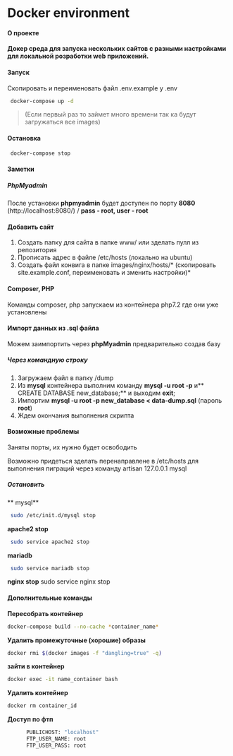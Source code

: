 # Docker environment
#### О проекте
**Докер среда для запуска нескольких сайтов с разными настройками для локальной розработки web приложений.**

#### Запуск
Скопировать и переименовать файл .env.example у .env

```bash
 docker-compose up -d
```
>  (Если первый раз то займет много времени так ка будут загружаться все images)
 
#### Остановка
```bash
 docker-compose stop
```
#### Заметки

##### PhpMyadmin
После установки **phpmyadmin** будет доступен по порту **8080** (http://localhost:8080/) / **pass - root, user - root**
#### Добавить сайт
1. Создать папку для сайта в папке www/ или зделать пулл из репозитория
2. Прописать адрес в файле /etc/hosts (локально на ubuntu)
3. Создать файл конвига в папке images/nginx/hosts/* (скопировать site.example.conf, переименовать и зменить настройки)*

#### Composer, PHP
Команды composer, php запускаем из контейнера php7.2 где они уже установлены

#### Импорт данных из .sql файла
Можем заимпортить через  **phpMyadmin** предварительно создав базу

##### Через командную строку
1. Загружаем файл в папку /dump
2. Из  **mysql** контейнера выполним команду **mysql -u root -p** и** CREATE DATABASE new_database;** и выходим  **exit**;
3. Импортим **mysql -u root -p new_database < data-dump.sql** (пароль **root**)
4. Ждем окончания выполнения скрипта

#### Возможные проблемы
Заняты порты, их нужно будет освободить

Возможно придеться зделать перенаправлене в /etc/hosts для выполнения пиграций через команду artisan
127.0.0.1       mysql


##### Остановить
**  mysql**
```bash
 sudo /etc/init.d/mysql stop
```

 **apache2 stop**
```bash
 sudo service apache2 stop
```
**mariadb**
```bash
 sudo service mariadb stop
```
 
 **nginx stop**
 sudo service nginx stop


#### Дополнительные команды
**Пересобрать контейнер**
```bash
docker-compose build --no-cache *container_name*
```

**Удалить  промежуточные (хорошие) образы**
```bash
docker rmi $(docker images -f "dangling=true" -q)
```

**зайти в контейнер**
```bash
docker exec -it name_container bash 
```

**Удалить контейнер**
```bash
docker rm container_id
```

**Доступ по фтп**
```bash
      PUBLICHOST: "localhost"
      FTP_USER_NAME: root
      FTP_USER_PASS: root
```


